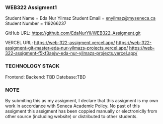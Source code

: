 ### WEB322 Assigment1
Student Name = Eda Nur Yilmaz
Student Email = enyilmaz@myseneca.ca
Student Number =  119266237

GitHub URL:
https://github.com/EdaNurYil/WEB322_Assigment.git

VERCEL URL:
https://web-322-assigment.vercel.app/
https://web-322-assigment-git-master-eda-nur-yilmazs-projects.vercel.app/
https://web-322-assigment-f5kf3aejw-eda-nur-yilmazs-projects.vercel.app/

### TECHNOLOGY STACK

Frontend:
Backend: TBD
Datebase:TBD

### NOTE
By submiting this as my assigment, I declare that this assigment is my own work in accordance with Seneca Academic Policy. No past of this assigment this assigment has been coppied manually or electroniclly from other source (including website) or distributed to other students.